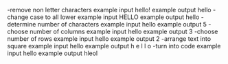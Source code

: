 -remove non letter characters
  example input hello!
  example output hello
-change case to all lower
  example input HELLO
  example output hello
-determine number of characters
  example input hello
  example output 5
-choose number of columns
  example input hello
  example output 3
-choose number of rows
  example input hello
  example output 2
-arrange text into square
  example input hello
  example output h e l
                 l o
-turn into code
  example input hello
  example output hleol
